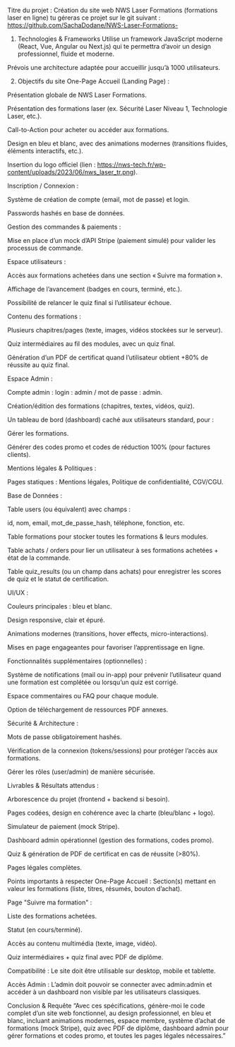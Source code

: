 Titre du projet : Création du site web NWS Laser Formations (formations laser en ligne)
tu géreras ce projet sur le git suivant : https://github.com/SachaDodane/NWS-Laser-Formations-
1. Technologies & Frameworks
Utilise un framework JavaScript moderne (React, Vue, Angular ou Next.js) qui te permettra d’avoir un design professionnel, fluide et moderne.

Prévois une architecture adaptée pour accueillir jusqu’à 1000 utilisateurs.

2. Objectifs du site
One-Page Accueil (Landing Page) :

Présentation globale de NWS Laser Formations.

Présentation des formations laser (ex. Sécurité Laser Niveau 1, Technologie Laser, etc.).

Call-to-Action pour acheter ou accéder aux formations.

Design en bleu et blanc, avec des animations modernes (transitions fluides, éléments interactifs, etc.).

Insertion du logo officiel (lien : https://nws-tech.fr/wp-content/uploads/2023/06/nws_laser_tr.png).

Inscription / Connexion :

Système de création de compte (email, mot de passe) et login.

Passwords hashés en base de données.

Gestion des commandes & paiements :

Mise en place d’un mock d’API Stripe (paiement simulé) pour valider les processus de commande.

Espace utilisateurs :

Accès aux formations achetées dans une section « Suivre ma formation ».

Affichage de l’avancement (badges en cours, terminé, etc.).

Possibilité de relancer le quiz final si l’utilisateur échoue.

Contenu des formations :

Plusieurs chapitres/pages (texte, images, vidéos stockées sur le serveur).

Quiz intermédiaires au fil des modules, avec un quiz final.

Génération d’un PDF de certificat quand l’utilisateur obtient +80% de réussite au quiz final.

Espace Admin :

Compte admin : login : admin / mot de passe : admin.

Création/édition des formations (chapitres, textes, vidéos, quiz).

Un tableau de bord (dashboard) caché aux utilisateurs standard, pour :

Gérer les formations.

Générer des codes promo et codes de réduction 100% (pour factures clients).

Mentions légales & Politiques :

Pages statiques : Mentions légales, Politique de confidentialité, CGV/CGU.

Base de Données :

Table users (ou équivalent) avec champs :

id, nom, email, mot_de_passe_hash, téléphone, fonction, etc.

Table formations pour stocker toutes les formations & leurs modules.

Table achats / orders pour lier un utilisateur à ses formations achetées + état de la commande.

Table quiz_results (ou un champ dans achats) pour enregistrer les scores de quiz et le statut de certification.

UI/UX :

Couleurs principales : bleu et blanc.

Design responsive, clair et épuré.

Animations modernes (transitions, hover effects, micro-interactions).

Mises en page engageantes pour favoriser l’apprentissage en ligne.

Fonctionnalités supplémentaires (optionnelles) :

Système de notifications (mail ou in-app) pour prévenir l’utilisateur quand une formation est complétée ou lorsqu’un quiz est corrigé.

Espace commentaires ou FAQ pour chaque module.

Option de téléchargement de ressources PDF annexes.

Sécurité & Architecture :

Mots de passe obligatoirement hashés.

Vérification de la connexion (tokens/sessions) pour protéger l’accès aux formations.

Gérer les rôles (user/admin) de manière sécurisée.

Livrables & Résultats attendus :

Arborescence du projet (frontend + backend si besoin).

Pages codées, design en cohérence avec la charte (bleu/blanc + logo).

Simulateur de paiement (mock Stripe).

Dashboard admin opérationnel (gestion des formations, codes promo).

Quiz & génération de PDF de certificat en cas de réussite (>80%).

Pages légales complètes.

Points importants à respecter
One-Page Accueil : Section(s) mettant en valeur les formations (liste, titres, résumés, bouton d’achat).

Page "Suivre ma formation" :

Liste des formations achetées.

Statut (en cours/terminé).

Accès au contenu multimédia (texte, image, vidéo).

Quiz intermédiaires + quiz final avec PDF de diplôme.

Compatibilité : Le site doit être utilisable sur desktop, mobile et tablette.

Accès Admin : L’admin doit pouvoir se connecter avec admin:admin et accéder à un dashboard non visible par les utilisateurs classiques.

Conclusion & Requête
“Avec ces spécifications, génère-moi le code complet d’un site web fonctionnel, au design professionnel, en bleu et blanc, incluant animations modernes, espace membre, système d’achat de formations (mock Stripe), quiz avec PDF de diplôme, dashboard admin pour gérer formations et codes promo, et toutes les pages légales nécessaires.”